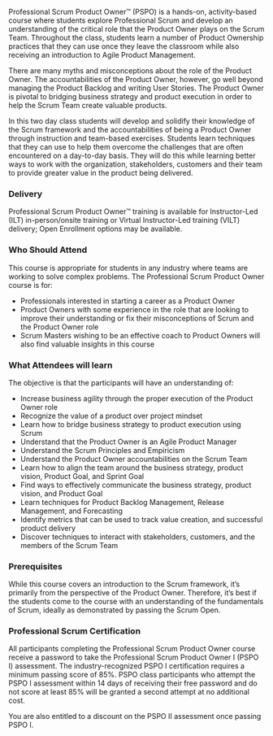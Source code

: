 <!-- professional-scrum-product-owener-->

Professional Scrum Product Owner™ (PSPO) is a hands-on, activity-based course where students explore Professional Scrum and develop an understanding of the critical role that the Product Owner plays on the Scrum Team. Throughout the class, students learn a number of Product Ownership practices that they can use once they leave the classroom while also receiving an introduction to Agile Product Management.


There are many myths and misconceptions about the role of the Product Owner. The accountabilities of the Product Owner, however, go well beyond managing the Product Backlog and writing User Stories. The Product Owner is pivotal to bridging business strategy and product execution in order to help the Scrum Team create valuable products.

In this two day class students will develop and solidify their knowledge of the Scrum framework and the accountabilities of being a Product Owner through instruction and team-based exercises. Students learn techniques that they can use to help them overcome the challenges that are often encountered on a day-to-day basis.  They will do this while learning better ways to work with the organization, stakeholders, customers and their team to provide greater value in the product being delivered.


### Delivery

 Professional Scrum Product Owner™  training is available for Instructor-Led (ILT) in-person/onsite training or Virtual Instructor-Led training (VILT) delivery; Open Enrollment options may be available.


### Who Should Attend

This course is appropriate for students in any industry where teams are working to solve complex problems. The Professional Scrum Product Owner course is for:

- Professionals interested in starting a career as a Product Owner
- Product Owners with some experience in the role that are looking to improve their understanding or fix their misconceptions of Scrum and the Product Owner role
- Scrum Masters wishing to be an effective coach to Product Owners will also find valuable insights in this course


### What Attendees will learn

The objective is that the participants will have an understanding of:

- Increase business agility through the proper execution of the Product Owner role
- Recognize the value of a product over project mindset
- Learn how to bridge business strategy to product execution using Scrum
- Understand that the Product Owner is an Agile Product Manager
- Understand the Scrum Principles and Empiricism
- Understand the Product Owner accountabilities on the Scrum Team
- Learn how to align the team around the business strategy, product vision, Product Goal, and Sprint Goal
- Find ways to effectively communicate the business strategy, product vision, and Product Goal
- Learn techniques for Product Backlog Management, Release Management, and Forecasting
- Identify metrics that can be used to track value creation, and successful product delivery
- Discover techniques to interact with stakeholders, customers, and the members of the Scrum Team


### Prerequisites

While this course covers an introduction to the Scrum framework, it’s primarily from the perspective of the Product Owner. Therefore, it’s best if the students come to the course with an understanding of the fundamentals of Scrum, ideally as demonstrated by passing the Scrum Open.


### Professional Scrum Certification

All participants completing the Professional Scrum Product Owner course receive a password to take the Professional Scrum Product Owner I (PSPO I) assessment. The industry-recognized PSPO I certification requires a minimum passing score of 85%. PSPO class participants who attempt the PSPO I assessment within 14 days of receiving their free password and do not score at least 85% will be granted a second attempt at no additional cost.

You are also entitled to a discount on the PSPO II assessment once passing PSPO I.
